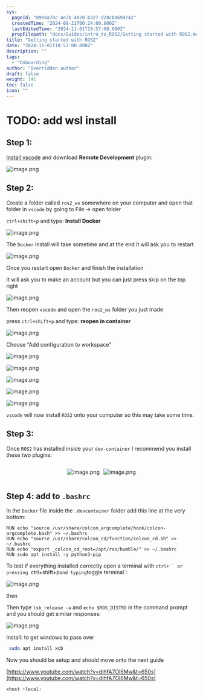 ```yaml
---
sys:
  pageId: "89e0a78c-4e2b-4070-b327-d28cb0694742"
  createdTime: "2024-08-21T00:24:00.000Z"
  lastEditedTime: "2024-11-01T18:57:00.000Z"
  propFilepath: "docs/Guides/intro_to_ROS2/Getting started with ROS2.md"
title: "Getting started with ROS2"
date: "2024-11-01T18:57:00.000Z"
description: ""
tags:
  - "Onboarding"
author: "Overridden author"
draft: false
weight: 141
toc: false
icon: ""
---
```


# TODO: add wsl install

## Step 1:

[Install vscode](https://code.visualstudio.com/download) and download **Remote Development** plugin:

![image.png](https://prod-files-secure.s3.us-west-2.amazonaws.com/d518164a-d88e-44d1-a4ee-3adb3bd8bce0/efb52993-1881-4a40-b95e-6f020334f022/image.png?X-Amz-Algorithm=AWS4-HMAC-SHA256&X-Amz-Content-Sha256=UNSIGNED-PAYLOAD&X-Amz-Credential=ASIAZI2LB466V6VPK72J%2F20250205%2Fus-west-2%2Fs3%2Faws4_request&X-Amz-Date=20250205T150745Z&X-Amz-Expires=3600&X-Amz-Security-Token=IQoJb3JpZ2luX2VjEC8aCXVzLXdlc3QtMiJHMEUCIQCQIThZ9di5uqm5uMUWkhDtqmVNgSjZkZKTjGpIxBFYtgIgXgZmQEkUoBsm1xkAqgMrNqn70Xhmh0LiVrFVJP0j5j8q%2FwMIRxAAGgw2Mzc0MjMxODM4MDUiDNqFbDqb4wVCdzM6sircAxFilO6seexn1kFJ%2FAX4YazpvVPMGBzriGJ5acdtOMLrD%2FbQD%2BoFfQMwMvSCBy9UwciNfDXQKLiSRDmgoTP22RX68%2FBwTL448eKQzqpwBQOB8W%2F7v8lWGpB%2BxGyZ4Yf1ZpsQY%2FoyWqYC9mjKoN%2BFT4efCMZe1trtad9Y6kcpk1r8hXMu9Tb9aVJ95ALSpqrDGSuSyiMTNDS9hUjB4LvCdhML6tF3SrVhatWogH7ayO2N%2FoKe8DgwKS1XY2YnRWA%2F7agspQgj0i46tyGjkIrBFAEo9z23q%2BItW7JssSaepRj8v6rsMu4TnMEp%2B0EDqOUJCIYw7IeD26yyCSI1Q2qc4OslKYKPnO%2BR6kteIy%2FtgmnpYlKZBtgcMLFTxiFhXCY9r1zfLnaS%2Fu7rgMq7huGUg141LfYl%2FECwf66GTsf%2BhF7QVJny1U5cI5VfVlbaWvkbCXm1LQ%2BUQDU71oBVbM3ssudj448vmAyvUOleDe63MmjfCJPkoTyAJsPaOZKjlic3aMucFtAvZ69WLFGwxzms2T7VvYIgjZ1SvQ84AMZHioQ1azxDfT8DR0WWSxGzXFvxKp5rslINMDYWKtOBSU7iypKpcmaxp25%2FcEtY%2BKT1GOx%2FSzqdME2NSSALHDXTMJLmjb0GOqUB%2BwsD%2F5x1jzV5IVPOuWQujlB46QHvq8oV6%2FF%2BEaWug2HJXSf%2B2tQWhJPJHBAwLJpiE%2BkdyQrq5gule8aurXQPOBb6E8oZQMvDiyjGmL7PnCZWUbmL8BCMlVeoQ354XBVeASmgK7aRW2aSWEPo4IAle5mph%2BZx123QbvK5Hcbvhbyv%2BrVsvQE5AWE3RjbmWSmsOM%2BBv1jJu1lhhZmI1efmtLa7ZTeq&X-Amz-Signature=cff736eb4348917a4347b00a9903e0f726a27ece9f993ae2ec6838bc6c43e234&X-Amz-SignedHeaders=host&x-id=GetObject)

## Step 2:

Create a folder called `ros2_ws` somewhere on your computer and open that folder in `vscode` by going to File → open folder 

`ctrl+shift+p` and type: **Install Docker**

![image.png](https://prod-files-secure.s3.us-west-2.amazonaws.com/d518164a-d88e-44d1-a4ee-3adb3bd8bce0/2269dc0e-1cd5-47ff-bceb-c04ad9b2eab0/image.png?X-Amz-Algorithm=AWS4-HMAC-SHA256&X-Amz-Content-Sha256=UNSIGNED-PAYLOAD&X-Amz-Credential=ASIAZI2LB466V6VPK72J%2F20250205%2Fus-west-2%2Fs3%2Faws4_request&X-Amz-Date=20250205T150745Z&X-Amz-Expires=3600&X-Amz-Security-Token=IQoJb3JpZ2luX2VjEC8aCXVzLXdlc3QtMiJHMEUCIQCQIThZ9di5uqm5uMUWkhDtqmVNgSjZkZKTjGpIxBFYtgIgXgZmQEkUoBsm1xkAqgMrNqn70Xhmh0LiVrFVJP0j5j8q%2FwMIRxAAGgw2Mzc0MjMxODM4MDUiDNqFbDqb4wVCdzM6sircAxFilO6seexn1kFJ%2FAX4YazpvVPMGBzriGJ5acdtOMLrD%2FbQD%2BoFfQMwMvSCBy9UwciNfDXQKLiSRDmgoTP22RX68%2FBwTL448eKQzqpwBQOB8W%2F7v8lWGpB%2BxGyZ4Yf1ZpsQY%2FoyWqYC9mjKoN%2BFT4efCMZe1trtad9Y6kcpk1r8hXMu9Tb9aVJ95ALSpqrDGSuSyiMTNDS9hUjB4LvCdhML6tF3SrVhatWogH7ayO2N%2FoKe8DgwKS1XY2YnRWA%2F7agspQgj0i46tyGjkIrBFAEo9z23q%2BItW7JssSaepRj8v6rsMu4TnMEp%2B0EDqOUJCIYw7IeD26yyCSI1Q2qc4OslKYKPnO%2BR6kteIy%2FtgmnpYlKZBtgcMLFTxiFhXCY9r1zfLnaS%2Fu7rgMq7huGUg141LfYl%2FECwf66GTsf%2BhF7QVJny1U5cI5VfVlbaWvkbCXm1LQ%2BUQDU71oBVbM3ssudj448vmAyvUOleDe63MmjfCJPkoTyAJsPaOZKjlic3aMucFtAvZ69WLFGwxzms2T7VvYIgjZ1SvQ84AMZHioQ1azxDfT8DR0WWSxGzXFvxKp5rslINMDYWKtOBSU7iypKpcmaxp25%2FcEtY%2BKT1GOx%2FSzqdME2NSSALHDXTMJLmjb0GOqUB%2BwsD%2F5x1jzV5IVPOuWQujlB46QHvq8oV6%2FF%2BEaWug2HJXSf%2B2tQWhJPJHBAwLJpiE%2BkdyQrq5gule8aurXQPOBb6E8oZQMvDiyjGmL7PnCZWUbmL8BCMlVeoQ354XBVeASmgK7aRW2aSWEPo4IAle5mph%2BZx123QbvK5Hcbvhbyv%2BrVsvQE5AWE3RjbmWSmsOM%2BBv1jJu1lhhZmI1efmtLa7ZTeq&X-Amz-Signature=b46d47f9a779e4cf40ff433fa638308d85c7bf8da897ebc207f2e8ee6f3b04d4&X-Amz-SignedHeaders=host&x-id=GetObject)

The `Docker` install will take sometime and at the end it will ask you to restart

![image.png](https://prod-files-secure.s3.us-west-2.amazonaws.com/d518164a-d88e-44d1-a4ee-3adb3bd8bce0/ed233f78-be33-4b1f-b89c-9c346c0e961e/image.png?X-Amz-Algorithm=AWS4-HMAC-SHA256&X-Amz-Content-Sha256=UNSIGNED-PAYLOAD&X-Amz-Credential=ASIAZI2LB466V6VPK72J%2F20250205%2Fus-west-2%2Fs3%2Faws4_request&X-Amz-Date=20250205T150745Z&X-Amz-Expires=3600&X-Amz-Security-Token=IQoJb3JpZ2luX2VjEC8aCXVzLXdlc3QtMiJHMEUCIQCQIThZ9di5uqm5uMUWkhDtqmVNgSjZkZKTjGpIxBFYtgIgXgZmQEkUoBsm1xkAqgMrNqn70Xhmh0LiVrFVJP0j5j8q%2FwMIRxAAGgw2Mzc0MjMxODM4MDUiDNqFbDqb4wVCdzM6sircAxFilO6seexn1kFJ%2FAX4YazpvVPMGBzriGJ5acdtOMLrD%2FbQD%2BoFfQMwMvSCBy9UwciNfDXQKLiSRDmgoTP22RX68%2FBwTL448eKQzqpwBQOB8W%2F7v8lWGpB%2BxGyZ4Yf1ZpsQY%2FoyWqYC9mjKoN%2BFT4efCMZe1trtad9Y6kcpk1r8hXMu9Tb9aVJ95ALSpqrDGSuSyiMTNDS9hUjB4LvCdhML6tF3SrVhatWogH7ayO2N%2FoKe8DgwKS1XY2YnRWA%2F7agspQgj0i46tyGjkIrBFAEo9z23q%2BItW7JssSaepRj8v6rsMu4TnMEp%2B0EDqOUJCIYw7IeD26yyCSI1Q2qc4OslKYKPnO%2BR6kteIy%2FtgmnpYlKZBtgcMLFTxiFhXCY9r1zfLnaS%2Fu7rgMq7huGUg141LfYl%2FECwf66GTsf%2BhF7QVJny1U5cI5VfVlbaWvkbCXm1LQ%2BUQDU71oBVbM3ssudj448vmAyvUOleDe63MmjfCJPkoTyAJsPaOZKjlic3aMucFtAvZ69WLFGwxzms2T7VvYIgjZ1SvQ84AMZHioQ1azxDfT8DR0WWSxGzXFvxKp5rslINMDYWKtOBSU7iypKpcmaxp25%2FcEtY%2BKT1GOx%2FSzqdME2NSSALHDXTMJLmjb0GOqUB%2BwsD%2F5x1jzV5IVPOuWQujlB46QHvq8oV6%2FF%2BEaWug2HJXSf%2B2tQWhJPJHBAwLJpiE%2BkdyQrq5gule8aurXQPOBb6E8oZQMvDiyjGmL7PnCZWUbmL8BCMlVeoQ354XBVeASmgK7aRW2aSWEPo4IAle5mph%2BZx123QbvK5Hcbvhbyv%2BrVsvQE5AWE3RjbmWSmsOM%2BBv1jJu1lhhZmI1efmtLa7ZTeq&X-Amz-Signature=ca029a0e3a6eda931bb455fdf3c1e0a42843771580935310661481afd1e9c1d9&X-Amz-SignedHeaders=host&x-id=GetObject)

Once you restart open `Docker` and finish the installation

It will ask you to make an account but you can just press skip on the top right

![image.png](https://prod-files-secure.s3.us-west-2.amazonaws.com/d518164a-d88e-44d1-a4ee-3adb3bd8bce0/21010ad9-1659-4fd9-9f59-9932a09b2a3d/image.png?X-Amz-Algorithm=AWS4-HMAC-SHA256&X-Amz-Content-Sha256=UNSIGNED-PAYLOAD&X-Amz-Credential=ASIAZI2LB466V6VPK72J%2F20250205%2Fus-west-2%2Fs3%2Faws4_request&X-Amz-Date=20250205T150745Z&X-Amz-Expires=3600&X-Amz-Security-Token=IQoJb3JpZ2luX2VjEC8aCXVzLXdlc3QtMiJHMEUCIQCQIThZ9di5uqm5uMUWkhDtqmVNgSjZkZKTjGpIxBFYtgIgXgZmQEkUoBsm1xkAqgMrNqn70Xhmh0LiVrFVJP0j5j8q%2FwMIRxAAGgw2Mzc0MjMxODM4MDUiDNqFbDqb4wVCdzM6sircAxFilO6seexn1kFJ%2FAX4YazpvVPMGBzriGJ5acdtOMLrD%2FbQD%2BoFfQMwMvSCBy9UwciNfDXQKLiSRDmgoTP22RX68%2FBwTL448eKQzqpwBQOB8W%2F7v8lWGpB%2BxGyZ4Yf1ZpsQY%2FoyWqYC9mjKoN%2BFT4efCMZe1trtad9Y6kcpk1r8hXMu9Tb9aVJ95ALSpqrDGSuSyiMTNDS9hUjB4LvCdhML6tF3SrVhatWogH7ayO2N%2FoKe8DgwKS1XY2YnRWA%2F7agspQgj0i46tyGjkIrBFAEo9z23q%2BItW7JssSaepRj8v6rsMu4TnMEp%2B0EDqOUJCIYw7IeD26yyCSI1Q2qc4OslKYKPnO%2BR6kteIy%2FtgmnpYlKZBtgcMLFTxiFhXCY9r1zfLnaS%2Fu7rgMq7huGUg141LfYl%2FECwf66GTsf%2BhF7QVJny1U5cI5VfVlbaWvkbCXm1LQ%2BUQDU71oBVbM3ssudj448vmAyvUOleDe63MmjfCJPkoTyAJsPaOZKjlic3aMucFtAvZ69WLFGwxzms2T7VvYIgjZ1SvQ84AMZHioQ1azxDfT8DR0WWSxGzXFvxKp5rslINMDYWKtOBSU7iypKpcmaxp25%2FcEtY%2BKT1GOx%2FSzqdME2NSSALHDXTMJLmjb0GOqUB%2BwsD%2F5x1jzV5IVPOuWQujlB46QHvq8oV6%2FF%2BEaWug2HJXSf%2B2tQWhJPJHBAwLJpiE%2BkdyQrq5gule8aurXQPOBb6E8oZQMvDiyjGmL7PnCZWUbmL8BCMlVeoQ354XBVeASmgK7aRW2aSWEPo4IAle5mph%2BZx123QbvK5Hcbvhbyv%2BrVsvQE5AWE3RjbmWSmsOM%2BBv1jJu1lhhZmI1efmtLa7ZTeq&X-Amz-Signature=43f63f561bd3cddb5f5031847312aed70978de1087ab94f64798d145ccd1f7aa&X-Amz-SignedHeaders=host&x-id=GetObject)

Then reopen `vscode` and open the `ros2_ws` folder you just made

press `ctrl+shift+p` and type: **reopen in container**

![image.png](https://prod-files-secure.s3.us-west-2.amazonaws.com/d518164a-d88e-44d1-a4ee-3adb3bd8bce0/4e93b8c2-41ad-488c-8095-c74205196118/image.png?X-Amz-Algorithm=AWS4-HMAC-SHA256&X-Amz-Content-Sha256=UNSIGNED-PAYLOAD&X-Amz-Credential=ASIAZI2LB466V6VPK72J%2F20250205%2Fus-west-2%2Fs3%2Faws4_request&X-Amz-Date=20250205T150745Z&X-Amz-Expires=3600&X-Amz-Security-Token=IQoJb3JpZ2luX2VjEC8aCXVzLXdlc3QtMiJHMEUCIQCQIThZ9di5uqm5uMUWkhDtqmVNgSjZkZKTjGpIxBFYtgIgXgZmQEkUoBsm1xkAqgMrNqn70Xhmh0LiVrFVJP0j5j8q%2FwMIRxAAGgw2Mzc0MjMxODM4MDUiDNqFbDqb4wVCdzM6sircAxFilO6seexn1kFJ%2FAX4YazpvVPMGBzriGJ5acdtOMLrD%2FbQD%2BoFfQMwMvSCBy9UwciNfDXQKLiSRDmgoTP22RX68%2FBwTL448eKQzqpwBQOB8W%2F7v8lWGpB%2BxGyZ4Yf1ZpsQY%2FoyWqYC9mjKoN%2BFT4efCMZe1trtad9Y6kcpk1r8hXMu9Tb9aVJ95ALSpqrDGSuSyiMTNDS9hUjB4LvCdhML6tF3SrVhatWogH7ayO2N%2FoKe8DgwKS1XY2YnRWA%2F7agspQgj0i46tyGjkIrBFAEo9z23q%2BItW7JssSaepRj8v6rsMu4TnMEp%2B0EDqOUJCIYw7IeD26yyCSI1Q2qc4OslKYKPnO%2BR6kteIy%2FtgmnpYlKZBtgcMLFTxiFhXCY9r1zfLnaS%2Fu7rgMq7huGUg141LfYl%2FECwf66GTsf%2BhF7QVJny1U5cI5VfVlbaWvkbCXm1LQ%2BUQDU71oBVbM3ssudj448vmAyvUOleDe63MmjfCJPkoTyAJsPaOZKjlic3aMucFtAvZ69WLFGwxzms2T7VvYIgjZ1SvQ84AMZHioQ1azxDfT8DR0WWSxGzXFvxKp5rslINMDYWKtOBSU7iypKpcmaxp25%2FcEtY%2BKT1GOx%2FSzqdME2NSSALHDXTMJLmjb0GOqUB%2BwsD%2F5x1jzV5IVPOuWQujlB46QHvq8oV6%2FF%2BEaWug2HJXSf%2B2tQWhJPJHBAwLJpiE%2BkdyQrq5gule8aurXQPOBb6E8oZQMvDiyjGmL7PnCZWUbmL8BCMlVeoQ354XBVeASmgK7aRW2aSWEPo4IAle5mph%2BZx123QbvK5Hcbvhbyv%2BrVsvQE5AWE3RjbmWSmsOM%2BBv1jJu1lhhZmI1efmtLa7ZTeq&X-Amz-Signature=aead2071dc9c9f0574d83ea3a1d25c6a49865f40a1abf74ca2d72cfecdf4869f&X-Amz-SignedHeaders=host&x-id=GetObject)

Choose “Add configuration to workspace”

![image.png](https://prod-files-secure.s3.us-west-2.amazonaws.com/d518164a-d88e-44d1-a4ee-3adb3bd8bce0/9560b282-5060-4989-ba37-97e7b2c22476/image.png?X-Amz-Algorithm=AWS4-HMAC-SHA256&X-Amz-Content-Sha256=UNSIGNED-PAYLOAD&X-Amz-Credential=ASIAZI2LB466V6VPK72J%2F20250205%2Fus-west-2%2Fs3%2Faws4_request&X-Amz-Date=20250205T150745Z&X-Amz-Expires=3600&X-Amz-Security-Token=IQoJb3JpZ2luX2VjEC8aCXVzLXdlc3QtMiJHMEUCIQCQIThZ9di5uqm5uMUWkhDtqmVNgSjZkZKTjGpIxBFYtgIgXgZmQEkUoBsm1xkAqgMrNqn70Xhmh0LiVrFVJP0j5j8q%2FwMIRxAAGgw2Mzc0MjMxODM4MDUiDNqFbDqb4wVCdzM6sircAxFilO6seexn1kFJ%2FAX4YazpvVPMGBzriGJ5acdtOMLrD%2FbQD%2BoFfQMwMvSCBy9UwciNfDXQKLiSRDmgoTP22RX68%2FBwTL448eKQzqpwBQOB8W%2F7v8lWGpB%2BxGyZ4Yf1ZpsQY%2FoyWqYC9mjKoN%2BFT4efCMZe1trtad9Y6kcpk1r8hXMu9Tb9aVJ95ALSpqrDGSuSyiMTNDS9hUjB4LvCdhML6tF3SrVhatWogH7ayO2N%2FoKe8DgwKS1XY2YnRWA%2F7agspQgj0i46tyGjkIrBFAEo9z23q%2BItW7JssSaepRj8v6rsMu4TnMEp%2B0EDqOUJCIYw7IeD26yyCSI1Q2qc4OslKYKPnO%2BR6kteIy%2FtgmnpYlKZBtgcMLFTxiFhXCY9r1zfLnaS%2Fu7rgMq7huGUg141LfYl%2FECwf66GTsf%2BhF7QVJny1U5cI5VfVlbaWvkbCXm1LQ%2BUQDU71oBVbM3ssudj448vmAyvUOleDe63MmjfCJPkoTyAJsPaOZKjlic3aMucFtAvZ69WLFGwxzms2T7VvYIgjZ1SvQ84AMZHioQ1azxDfT8DR0WWSxGzXFvxKp5rslINMDYWKtOBSU7iypKpcmaxp25%2FcEtY%2BKT1GOx%2FSzqdME2NSSALHDXTMJLmjb0GOqUB%2BwsD%2F5x1jzV5IVPOuWQujlB46QHvq8oV6%2FF%2BEaWug2HJXSf%2B2tQWhJPJHBAwLJpiE%2BkdyQrq5gule8aurXQPOBb6E8oZQMvDiyjGmL7PnCZWUbmL8BCMlVeoQ354XBVeASmgK7aRW2aSWEPo4IAle5mph%2BZx123QbvK5Hcbvhbyv%2BrVsvQE5AWE3RjbmWSmsOM%2BBv1jJu1lhhZmI1efmtLa7ZTeq&X-Amz-Signature=82af33408e39bd84a06dcc58404880c9cee58e6bfcb02ece76d239ab5c06d31f&X-Amz-SignedHeaders=host&x-id=GetObject)

![image.png](https://prod-files-secure.s3.us-west-2.amazonaws.com/d518164a-d88e-44d1-a4ee-3adb3bd8bce0/2ee63f81-886b-48e8-a553-dc6e5eac99e4/image.png?X-Amz-Algorithm=AWS4-HMAC-SHA256&X-Amz-Content-Sha256=UNSIGNED-PAYLOAD&X-Amz-Credential=ASIAZI2LB466V6VPK72J%2F20250205%2Fus-west-2%2Fs3%2Faws4_request&X-Amz-Date=20250205T150745Z&X-Amz-Expires=3600&X-Amz-Security-Token=IQoJb3JpZ2luX2VjEC8aCXVzLXdlc3QtMiJHMEUCIQCQIThZ9di5uqm5uMUWkhDtqmVNgSjZkZKTjGpIxBFYtgIgXgZmQEkUoBsm1xkAqgMrNqn70Xhmh0LiVrFVJP0j5j8q%2FwMIRxAAGgw2Mzc0MjMxODM4MDUiDNqFbDqb4wVCdzM6sircAxFilO6seexn1kFJ%2FAX4YazpvVPMGBzriGJ5acdtOMLrD%2FbQD%2BoFfQMwMvSCBy9UwciNfDXQKLiSRDmgoTP22RX68%2FBwTL448eKQzqpwBQOB8W%2F7v8lWGpB%2BxGyZ4Yf1ZpsQY%2FoyWqYC9mjKoN%2BFT4efCMZe1trtad9Y6kcpk1r8hXMu9Tb9aVJ95ALSpqrDGSuSyiMTNDS9hUjB4LvCdhML6tF3SrVhatWogH7ayO2N%2FoKe8DgwKS1XY2YnRWA%2F7agspQgj0i46tyGjkIrBFAEo9z23q%2BItW7JssSaepRj8v6rsMu4TnMEp%2B0EDqOUJCIYw7IeD26yyCSI1Q2qc4OslKYKPnO%2BR6kteIy%2FtgmnpYlKZBtgcMLFTxiFhXCY9r1zfLnaS%2Fu7rgMq7huGUg141LfYl%2FECwf66GTsf%2BhF7QVJny1U5cI5VfVlbaWvkbCXm1LQ%2BUQDU71oBVbM3ssudj448vmAyvUOleDe63MmjfCJPkoTyAJsPaOZKjlic3aMucFtAvZ69WLFGwxzms2T7VvYIgjZ1SvQ84AMZHioQ1azxDfT8DR0WWSxGzXFvxKp5rslINMDYWKtOBSU7iypKpcmaxp25%2FcEtY%2BKT1GOx%2FSzqdME2NSSALHDXTMJLmjb0GOqUB%2BwsD%2F5x1jzV5IVPOuWQujlB46QHvq8oV6%2FF%2BEaWug2HJXSf%2B2tQWhJPJHBAwLJpiE%2BkdyQrq5gule8aurXQPOBb6E8oZQMvDiyjGmL7PnCZWUbmL8BCMlVeoQ354XBVeASmgK7aRW2aSWEPo4IAle5mph%2BZx123QbvK5Hcbvhbyv%2BrVsvQE5AWE3RjbmWSmsOM%2BBv1jJu1lhhZmI1efmtLa7ZTeq&X-Amz-Signature=56fa182d9cc6bb3c9fa79e5c29a19f6cfcc7603cf8cea2ba98b0b0367228fb01&X-Amz-SignedHeaders=host&x-id=GetObject)

![image.png](https://prod-files-secure.s3.us-west-2.amazonaws.com/d518164a-d88e-44d1-a4ee-3adb3bd8bce0/ae1580b2-b048-407e-aed9-b584224a7a04/image.png?X-Amz-Algorithm=AWS4-HMAC-SHA256&X-Amz-Content-Sha256=UNSIGNED-PAYLOAD&X-Amz-Credential=ASIAZI2LB466V6VPK72J%2F20250205%2Fus-west-2%2Fs3%2Faws4_request&X-Amz-Date=20250205T150745Z&X-Amz-Expires=3600&X-Amz-Security-Token=IQoJb3JpZ2luX2VjEC8aCXVzLXdlc3QtMiJHMEUCIQCQIThZ9di5uqm5uMUWkhDtqmVNgSjZkZKTjGpIxBFYtgIgXgZmQEkUoBsm1xkAqgMrNqn70Xhmh0LiVrFVJP0j5j8q%2FwMIRxAAGgw2Mzc0MjMxODM4MDUiDNqFbDqb4wVCdzM6sircAxFilO6seexn1kFJ%2FAX4YazpvVPMGBzriGJ5acdtOMLrD%2FbQD%2BoFfQMwMvSCBy9UwciNfDXQKLiSRDmgoTP22RX68%2FBwTL448eKQzqpwBQOB8W%2F7v8lWGpB%2BxGyZ4Yf1ZpsQY%2FoyWqYC9mjKoN%2BFT4efCMZe1trtad9Y6kcpk1r8hXMu9Tb9aVJ95ALSpqrDGSuSyiMTNDS9hUjB4LvCdhML6tF3SrVhatWogH7ayO2N%2FoKe8DgwKS1XY2YnRWA%2F7agspQgj0i46tyGjkIrBFAEo9z23q%2BItW7JssSaepRj8v6rsMu4TnMEp%2B0EDqOUJCIYw7IeD26yyCSI1Q2qc4OslKYKPnO%2BR6kteIy%2FtgmnpYlKZBtgcMLFTxiFhXCY9r1zfLnaS%2Fu7rgMq7huGUg141LfYl%2FECwf66GTsf%2BhF7QVJny1U5cI5VfVlbaWvkbCXm1LQ%2BUQDU71oBVbM3ssudj448vmAyvUOleDe63MmjfCJPkoTyAJsPaOZKjlic3aMucFtAvZ69WLFGwxzms2T7VvYIgjZ1SvQ84AMZHioQ1azxDfT8DR0WWSxGzXFvxKp5rslINMDYWKtOBSU7iypKpcmaxp25%2FcEtY%2BKT1GOx%2FSzqdME2NSSALHDXTMJLmjb0GOqUB%2BwsD%2F5x1jzV5IVPOuWQujlB46QHvq8oV6%2FF%2BEaWug2HJXSf%2B2tQWhJPJHBAwLJpiE%2BkdyQrq5gule8aurXQPOBb6E8oZQMvDiyjGmL7PnCZWUbmL8BCMlVeoQ354XBVeASmgK7aRW2aSWEPo4IAle5mph%2BZx123QbvK5Hcbvhbyv%2BrVsvQE5AWE3RjbmWSmsOM%2BBv1jJu1lhhZmI1efmtLa7ZTeq&X-Amz-Signature=fedff43520ca2749ec32d5494ade7789faabe7aae32ed3ca9e22511a03ba8ca2&X-Amz-SignedHeaders=host&x-id=GetObject)

![image.png](https://prod-files-secure.s3.us-west-2.amazonaws.com/d518164a-d88e-44d1-a4ee-3adb3bd8bce0/53255b28-f75e-430f-b9e3-c0ac8577e42b/image.png?X-Amz-Algorithm=AWS4-HMAC-SHA256&X-Amz-Content-Sha256=UNSIGNED-PAYLOAD&X-Amz-Credential=ASIAZI2LB466V6VPK72J%2F20250205%2Fus-west-2%2Fs3%2Faws4_request&X-Amz-Date=20250205T150745Z&X-Amz-Expires=3600&X-Amz-Security-Token=IQoJb3JpZ2luX2VjEC8aCXVzLXdlc3QtMiJHMEUCIQCQIThZ9di5uqm5uMUWkhDtqmVNgSjZkZKTjGpIxBFYtgIgXgZmQEkUoBsm1xkAqgMrNqn70Xhmh0LiVrFVJP0j5j8q%2FwMIRxAAGgw2Mzc0MjMxODM4MDUiDNqFbDqb4wVCdzM6sircAxFilO6seexn1kFJ%2FAX4YazpvVPMGBzriGJ5acdtOMLrD%2FbQD%2BoFfQMwMvSCBy9UwciNfDXQKLiSRDmgoTP22RX68%2FBwTL448eKQzqpwBQOB8W%2F7v8lWGpB%2BxGyZ4Yf1ZpsQY%2FoyWqYC9mjKoN%2BFT4efCMZe1trtad9Y6kcpk1r8hXMu9Tb9aVJ95ALSpqrDGSuSyiMTNDS9hUjB4LvCdhML6tF3SrVhatWogH7ayO2N%2FoKe8DgwKS1XY2YnRWA%2F7agspQgj0i46tyGjkIrBFAEo9z23q%2BItW7JssSaepRj8v6rsMu4TnMEp%2B0EDqOUJCIYw7IeD26yyCSI1Q2qc4OslKYKPnO%2BR6kteIy%2FtgmnpYlKZBtgcMLFTxiFhXCY9r1zfLnaS%2Fu7rgMq7huGUg141LfYl%2FECwf66GTsf%2BhF7QVJny1U5cI5VfVlbaWvkbCXm1LQ%2BUQDU71oBVbM3ssudj448vmAyvUOleDe63MmjfCJPkoTyAJsPaOZKjlic3aMucFtAvZ69WLFGwxzms2T7VvYIgjZ1SvQ84AMZHioQ1azxDfT8DR0WWSxGzXFvxKp5rslINMDYWKtOBSU7iypKpcmaxp25%2FcEtY%2BKT1GOx%2FSzqdME2NSSALHDXTMJLmjb0GOqUB%2BwsD%2F5x1jzV5IVPOuWQujlB46QHvq8oV6%2FF%2BEaWug2HJXSf%2B2tQWhJPJHBAwLJpiE%2BkdyQrq5gule8aurXQPOBb6E8oZQMvDiyjGmL7PnCZWUbmL8BCMlVeoQ354XBVeASmgK7aRW2aSWEPo4IAle5mph%2BZx123QbvK5Hcbvhbyv%2BrVsvQE5AWE3RjbmWSmsOM%2BBv1jJu1lhhZmI1efmtLa7ZTeq&X-Amz-Signature=2af624f949c17c039780ec57877f12adf356a60a43dc2d2545081b09116a095b&X-Amz-SignedHeaders=host&x-id=GetObject)

![image.png](https://prod-files-secure.s3.us-west-2.amazonaws.com/d518164a-d88e-44d1-a4ee-3adb3bd8bce0/7c562767-5af9-4ffb-97d1-327bcdf4ee00/image.png?X-Amz-Algorithm=AWS4-HMAC-SHA256&X-Amz-Content-Sha256=UNSIGNED-PAYLOAD&X-Amz-Credential=ASIAZI2LB466V6VPK72J%2F20250205%2Fus-west-2%2Fs3%2Faws4_request&X-Amz-Date=20250205T150745Z&X-Amz-Expires=3600&X-Amz-Security-Token=IQoJb3JpZ2luX2VjEC8aCXVzLXdlc3QtMiJHMEUCIQCQIThZ9di5uqm5uMUWkhDtqmVNgSjZkZKTjGpIxBFYtgIgXgZmQEkUoBsm1xkAqgMrNqn70Xhmh0LiVrFVJP0j5j8q%2FwMIRxAAGgw2Mzc0MjMxODM4MDUiDNqFbDqb4wVCdzM6sircAxFilO6seexn1kFJ%2FAX4YazpvVPMGBzriGJ5acdtOMLrD%2FbQD%2BoFfQMwMvSCBy9UwciNfDXQKLiSRDmgoTP22RX68%2FBwTL448eKQzqpwBQOB8W%2F7v8lWGpB%2BxGyZ4Yf1ZpsQY%2FoyWqYC9mjKoN%2BFT4efCMZe1trtad9Y6kcpk1r8hXMu9Tb9aVJ95ALSpqrDGSuSyiMTNDS9hUjB4LvCdhML6tF3SrVhatWogH7ayO2N%2FoKe8DgwKS1XY2YnRWA%2F7agspQgj0i46tyGjkIrBFAEo9z23q%2BItW7JssSaepRj8v6rsMu4TnMEp%2B0EDqOUJCIYw7IeD26yyCSI1Q2qc4OslKYKPnO%2BR6kteIy%2FtgmnpYlKZBtgcMLFTxiFhXCY9r1zfLnaS%2Fu7rgMq7huGUg141LfYl%2FECwf66GTsf%2BhF7QVJny1U5cI5VfVlbaWvkbCXm1LQ%2BUQDU71oBVbM3ssudj448vmAyvUOleDe63MmjfCJPkoTyAJsPaOZKjlic3aMucFtAvZ69WLFGwxzms2T7VvYIgjZ1SvQ84AMZHioQ1azxDfT8DR0WWSxGzXFvxKp5rslINMDYWKtOBSU7iypKpcmaxp25%2FcEtY%2BKT1GOx%2FSzqdME2NSSALHDXTMJLmjb0GOqUB%2BwsD%2F5x1jzV5IVPOuWQujlB46QHvq8oV6%2FF%2BEaWug2HJXSf%2B2tQWhJPJHBAwLJpiE%2BkdyQrq5gule8aurXQPOBb6E8oZQMvDiyjGmL7PnCZWUbmL8BCMlVeoQ354XBVeASmgK7aRW2aSWEPo4IAle5mph%2BZx123QbvK5Hcbvhbyv%2BrVsvQE5AWE3RjbmWSmsOM%2BBv1jJu1lhhZmI1efmtLa7ZTeq&X-Amz-Signature=2c304fc863114f1028a9d18dc098635b012e34c86fe07c4fa20a13dcf12131e5&X-Amz-SignedHeaders=host&x-id=GetObject)

`vscode` will now install `ROS2` onto your computer so this may take some time.

## Step 3:

Once `ROS2` has installed inside your `dev-container` I recommend you install these two plugins:

<div style="display: flex;flex-direction: row; column-gap:10px; max-width: 630px;justify-content: center;">
<div>

![image.png](https://prod-files-secure.s3.us-west-2.amazonaws.com/d518164a-d88e-44d1-a4ee-3adb3bd8bce0/3fc3d550-5a54-4ba1-ba6b-faa01cdb7369/image.png?X-Amz-Algorithm=AWS4-HMAC-SHA256&X-Amz-Content-Sha256=UNSIGNED-PAYLOAD&X-Amz-Credential=ASIAZI2LB466YW4PSEII%2F20250205%2Fus-west-2%2Fs3%2Faws4_request&X-Amz-Date=20250205T150749Z&X-Amz-Expires=3600&X-Amz-Security-Token=IQoJb3JpZ2luX2VjEC4aCXVzLXdlc3QtMiJHMEUCIGnPlRzypBiYku6Tri4aNhS5vdArP1DFib1PTUD6WR39AiEAsdRtJgttc7SINdN8NDG9rZZdCo9uRrPjgWnpf9hImoUq%2FwMIRxAAGgw2Mzc0MjMxODM4MDUiDNiymojM7TAxSYnPQircA%2B4A5GqaMZ4%2BJbpBM0zqdHxf8IOMNrKvNQHq4Qbu7U5q%2B7SR2szQkrPYR6JZ%2FteI0MwqEgMOstL8HQJhbNqEpH%2FXQ1lo1XD%2FwNkekbssjJwoQ55lSSZI8OnxytzO4HRXj17VtX7dcs843NKw14zdlJ17fzecp0uCQqvSNN5xN%2BBl7558Qq%2FvbjQmKERUS1T7AlLLVTSGV%2FbiljBBNzquDgIaqG4NMMOgFuoMDcWEXynMg5vCAeejO3jWSmg1n4pHE1tsO5BVKrBfeRDgmHlBKGeH0O7UcteEgaPbXtH6THuUfA64ka2bUtF%2BAgU5QTdf1NRiR9vLGuR8DwfwlrBSTC9eN0cB%2BfOYREAMFEwNBBKvivfEO8M3dq3cwNTOt03UfWBbAYRMuuFvYhnsoeMWmvpaC32AwYmAaC4y3AIMPsQKmZuJTAz5YLUI0gVz1q9Q5kJ6QciYLIy%2B9kvfLzx%2Bqg3rTOLUVWReOGuGFYqct%2BfeoOygANBsaEiOX5l5Ap09OomdRVQp6BK61vNCjsz32RtRnow7J1MsTMgc8lT%2FM3J5kLmDO2DHsAm2uGxzzofQN%2B5Lo0Yt9ONiI%2BmbcKUd3hAKJ7ax9AtXdgMKy6Mf82679VXSdGIEAWTSKC%2BFMPHkjb0GOqUBdOnA%2BR7HBsIh7P6fWaQ2ha3j5Nclhge1Rc%2FPwLz1CC%2Bcu%2BlI6Qvepa2dLTOSukBZBL9DEDgAigJkBHoX6oXXs0RYAHumMrdkJLYAU0alY%2BfqoWJasn6Hmh6i9UjF7hXXRuofTrQ1vd1Rfub%2FCtJ77whmBM4WXNreUHFMSrg7piGT%2BU%2FjwbURVah396kbmqsxrdgpKsPceqqxyoxbIZBtzwyzwMZk&X-Amz-Signature=31275d9566304831b8649603e3b398809dc39411714e5bfca73e95ba17e21efb&X-Amz-SignedHeaders=host&x-id=GetObject)

</div>
<div>

![image.png](https://prod-files-secure.s3.us-west-2.amazonaws.com/d518164a-d88e-44d1-a4ee-3adb3bd8bce0/d994cc66-13c2-4093-a5a3-f84cf4601a82/image.png?X-Amz-Algorithm=AWS4-HMAC-SHA256&X-Amz-Content-Sha256=UNSIGNED-PAYLOAD&X-Amz-Credential=ASIAZI2LB466VON4KN5V%2F20250205%2Fus-west-2%2Fs3%2Faws4_request&X-Amz-Date=20250205T150749Z&X-Amz-Expires=3600&X-Amz-Security-Token=IQoJb3JpZ2luX2VjEC4aCXVzLXdlc3QtMiJHMEUCID4PiSAJSoVLmWslZUaKbTN6Zdhutla66RISfOPGME6eAiEAuqHb47F%2BZsoMxiSnR212KM1GLVwmHE1BfHSfJxMWypsq%2FwMIRxAAGgw2Mzc0MjMxODM4MDUiDGL4a79VqRYF4BDmcCrcA3HU16pL2BjHLyzXUAtH%2BXSYlFA%2B55m2TeDMkEcxebtP2%2Bywqr68n7AhLb2YQGI4hfWIGW6DJ%2BlGioBhi%2BNLugJwfdUKD7stNy78yLlZKfF%2Bw0ATHjSVRgTrs2PNGq38tuyZvgVYUUIdb80ah9k73oCjt8J%2F3nI7pMD8EcqlX0WndI6ueOS9gnP6879cf8uXxrsGHArtCiVazMkk4m5MJ2zXFiG%2FM7nLNnOvgyYvYok45MDaAwUqNkbHUxh6b4jMBYg2CgeEvvAkCdkKENdfDFIwvbeSwMcFrjH%2F2zuOVe0qWE64bwIIhaLS2koJVbg%2BmdYb1%2FOGjVRBXs0xysnhtHfWTI08XxbMGbYWUYAupqULczgLbGyYYmCF76IbO6Hfu%2Fj1Oq03dxEPuSFCCcqNV0FbeOwI6BtTVtxUj3mrNvlNagrVNKPUvg8L4xqM9ZT2nsEdVrMP%2FfMAd6%2FAo7S1PsiE6qURLFYFWgmOMnI4%2BnTNNsTBCZQls2qutB2ywwY3GMq1gN8eXRka%2F4FoLv2Q1GSol1TnPBu11OkwcBdU%2FHsMBkeKqW91yub2p3GxueenXJh4Twrdu3aKlbKHefjtS34LP8JQ3PLZruV7%2Bca3zqw3j56Mxa3zoD7V6dUFMN%2Fljb0GOqUBZGsHOEyvPDFcnl2%2BYPbtkWnja7Xl9Rf111nEsORrlFqK%2BWwFy%2FGUqhQTFtmIfWmxF7%2BK8pzag6TRglDg8A4a06SfcY1SpVJGtvcCLoSBe7uiGaj6I4%2B%2FSWtGrn8JAUy5RRu96mJMKTLiMOf%2FPjUuy%2B1K2GcBgctTwQ6NmWW9mIAMjblJ%2BoACg4HefRoC7LwV8TosQFlgPb20WWZPDaImErkbAe%2BP&X-Amz-Signature=72585ace6f92ffcb584fa5b15ec1842224a58f5257826cd2b7ce8fa126d3a9ac&X-Amz-SignedHeaders=host&x-id=GetObject)

</div>
</div>

## Step 4: add to `.bashrc`

In the `Docker` file inside the `.devcontainer` folder add this line at the very bottom: 

```docker
RUN echo "source /usr/share/colcon_argcomplete/hook/colcon-argcomplete.bash" >> ~/.bashrc
RUN echo "source /usr/share/colcon_cd/function/colcon_cd.sh" >> ~/.bashrc
RUN echo "export _colcon_cd_root=/opt/ros/humble/" >> ~/.bashrc
RUN sudo apt install -y python3-pip 
```

To test if everything installed correctly open a terminal with `ctrl+`` or pressing `ctrl+shift+p` and typing `toggle terminal`:

![image.png](https://prod-files-secure.s3.us-west-2.amazonaws.com/d518164a-d88e-44d1-a4ee-3adb3bd8bce0/6a4943d8-b04e-4c02-9a58-775f3384d1a5/image.png?X-Amz-Algorithm=AWS4-HMAC-SHA256&X-Amz-Content-Sha256=UNSIGNED-PAYLOAD&X-Amz-Credential=ASIAZI2LB466V6VPK72J%2F20250205%2Fus-west-2%2Fs3%2Faws4_request&X-Amz-Date=20250205T150745Z&X-Amz-Expires=3600&X-Amz-Security-Token=IQoJb3JpZ2luX2VjEC8aCXVzLXdlc3QtMiJHMEUCIQCQIThZ9di5uqm5uMUWkhDtqmVNgSjZkZKTjGpIxBFYtgIgXgZmQEkUoBsm1xkAqgMrNqn70Xhmh0LiVrFVJP0j5j8q%2FwMIRxAAGgw2Mzc0MjMxODM4MDUiDNqFbDqb4wVCdzM6sircAxFilO6seexn1kFJ%2FAX4YazpvVPMGBzriGJ5acdtOMLrD%2FbQD%2BoFfQMwMvSCBy9UwciNfDXQKLiSRDmgoTP22RX68%2FBwTL448eKQzqpwBQOB8W%2F7v8lWGpB%2BxGyZ4Yf1ZpsQY%2FoyWqYC9mjKoN%2BFT4efCMZe1trtad9Y6kcpk1r8hXMu9Tb9aVJ95ALSpqrDGSuSyiMTNDS9hUjB4LvCdhML6tF3SrVhatWogH7ayO2N%2FoKe8DgwKS1XY2YnRWA%2F7agspQgj0i46tyGjkIrBFAEo9z23q%2BItW7JssSaepRj8v6rsMu4TnMEp%2B0EDqOUJCIYw7IeD26yyCSI1Q2qc4OslKYKPnO%2BR6kteIy%2FtgmnpYlKZBtgcMLFTxiFhXCY9r1zfLnaS%2Fu7rgMq7huGUg141LfYl%2FECwf66GTsf%2BhF7QVJny1U5cI5VfVlbaWvkbCXm1LQ%2BUQDU71oBVbM3ssudj448vmAyvUOleDe63MmjfCJPkoTyAJsPaOZKjlic3aMucFtAvZ69WLFGwxzms2T7VvYIgjZ1SvQ84AMZHioQ1azxDfT8DR0WWSxGzXFvxKp5rslINMDYWKtOBSU7iypKpcmaxp25%2FcEtY%2BKT1GOx%2FSzqdME2NSSALHDXTMJLmjb0GOqUB%2BwsD%2F5x1jzV5IVPOuWQujlB46QHvq8oV6%2FF%2BEaWug2HJXSf%2B2tQWhJPJHBAwLJpiE%2BkdyQrq5gule8aurXQPOBb6E8oZQMvDiyjGmL7PnCZWUbmL8BCMlVeoQ354XBVeASmgK7aRW2aSWEPo4IAle5mph%2BZx123QbvK5Hcbvhbyv%2BrVsvQE5AWE3RjbmWSmsOM%2BBv1jJu1lhhZmI1efmtLa7ZTeq&X-Amz-Signature=b7dd28ec23206062bef53effa4db6dc4044e67897837559e2409d100e2f14ed9&X-Amz-SignedHeaders=host&x-id=GetObject)

then 

Then type `lsb_release -a` and `echo $ROS_DISTRO` in the command prompt and you should get similar responses:

![image.png](https://prod-files-secure.s3.us-west-2.amazonaws.com/d518164a-d88e-44d1-a4ee-3adb3bd8bce0/3e635dec-a805-4e85-8b9e-d000e5b71a4e/image.png?X-Amz-Algorithm=AWS4-HMAC-SHA256&X-Amz-Content-Sha256=UNSIGNED-PAYLOAD&X-Amz-Credential=ASIAZI2LB466V6VPK72J%2F20250205%2Fus-west-2%2Fs3%2Faws4_request&X-Amz-Date=20250205T150745Z&X-Amz-Expires=3600&X-Amz-Security-Token=IQoJb3JpZ2luX2VjEC8aCXVzLXdlc3QtMiJHMEUCIQCQIThZ9di5uqm5uMUWkhDtqmVNgSjZkZKTjGpIxBFYtgIgXgZmQEkUoBsm1xkAqgMrNqn70Xhmh0LiVrFVJP0j5j8q%2FwMIRxAAGgw2Mzc0MjMxODM4MDUiDNqFbDqb4wVCdzM6sircAxFilO6seexn1kFJ%2FAX4YazpvVPMGBzriGJ5acdtOMLrD%2FbQD%2BoFfQMwMvSCBy9UwciNfDXQKLiSRDmgoTP22RX68%2FBwTL448eKQzqpwBQOB8W%2F7v8lWGpB%2BxGyZ4Yf1ZpsQY%2FoyWqYC9mjKoN%2BFT4efCMZe1trtad9Y6kcpk1r8hXMu9Tb9aVJ95ALSpqrDGSuSyiMTNDS9hUjB4LvCdhML6tF3SrVhatWogH7ayO2N%2FoKe8DgwKS1XY2YnRWA%2F7agspQgj0i46tyGjkIrBFAEo9z23q%2BItW7JssSaepRj8v6rsMu4TnMEp%2B0EDqOUJCIYw7IeD26yyCSI1Q2qc4OslKYKPnO%2BR6kteIy%2FtgmnpYlKZBtgcMLFTxiFhXCY9r1zfLnaS%2Fu7rgMq7huGUg141LfYl%2FECwf66GTsf%2BhF7QVJny1U5cI5VfVlbaWvkbCXm1LQ%2BUQDU71oBVbM3ssudj448vmAyvUOleDe63MmjfCJPkoTyAJsPaOZKjlic3aMucFtAvZ69WLFGwxzms2T7VvYIgjZ1SvQ84AMZHioQ1azxDfT8DR0WWSxGzXFvxKp5rslINMDYWKtOBSU7iypKpcmaxp25%2FcEtY%2BKT1GOx%2FSzqdME2NSSALHDXTMJLmjb0GOqUB%2BwsD%2F5x1jzV5IVPOuWQujlB46QHvq8oV6%2FF%2BEaWug2HJXSf%2B2tQWhJPJHBAwLJpiE%2BkdyQrq5gule8aurXQPOBb6E8oZQMvDiyjGmL7PnCZWUbmL8BCMlVeoQ354XBVeASmgK7aRW2aSWEPo4IAle5mph%2BZx123QbvK5Hcbvhbyv%2BrVsvQE5AWE3RjbmWSmsOM%2BBv1jJu1lhhZmI1efmtLa7ZTeq&X-Amz-Signature=22b69be642ae82ff8ed3cef60487cbfd296785d77d0dae968b862c113e1cf473&X-Amz-SignedHeaders=host&x-id=GetObject)

Install:  to get windows to pass over

```bash
 sudo apt install xcb
```

Now you should be setup and should move onto the next guide 

[https://www.youtube.com/watch?v=dihfA7Ol6Mw&t=650s](https://www.youtube.com/watch?v=dihfA7Ol6Mw&t=650s)

```python
xhost +local:
```
